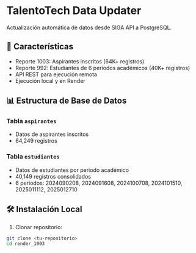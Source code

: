 # TalentoTech Data Updater

Actualización automática de datos desde SIGA API a PostgreSQL.

## 🚀 Características

- Reporte 1003: Aspirantes inscritos (64K+ registros)
- Reporte 992: Estudiantes de 6 periodos académicos (40K+ registros)
- API REST para ejecución remota
- Ejecución local y en Render

## 📊 Estructura de Base de Datos

### Tabla `aspirantes`
- Datos de aspirantes inscritos
- 64,249 registros

### Tabla `estudiantes` 
- Datos de estudiantes por periodo académico
- 40,149 registros consolidados
- 6 periodos: 2024090208, 2024091608, 2024100708, 2024101510, 2025011112, 2025012710

## 🛠️ Instalación Local

1. Clonar repositorio:
```bash
git clone <tu-repositorio>
cd render_1003